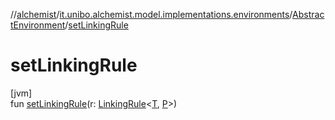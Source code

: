 //[alchemist](../../../index.md)/[it.unibo.alchemist.model.implementations.environments](../index.md)/[AbstractEnvironment](index.md)/[setLinkingRule](set-linking-rule.md)

# setLinkingRule

[jvm]\
fun [setLinkingRule](set-linking-rule.md)(r: [LinkingRule](../../it.unibo.alchemist.model.interfaces/-linking-rule/index.md)<[T](../../it.unibo.alchemist/-supported-incarnations/get.md), [P](../../it.unibo.alchemist/-supported-incarnations/get.md)>)
